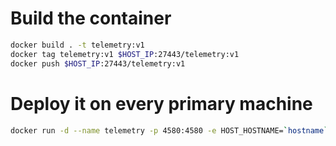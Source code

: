 # Build the container

```bash
docker build . -t telemetry:v1
docker tag telemetry:v1 $HOST_IP:27443/telemetry:v1
docker push $HOST_IP:27443/telemetry:v1
```

# Deploy it on every primary machine

```bash
docker run -d --name telemetry -p 4580:4580 -e HOST_HOSTNAME=`hostname` -e REFRESH_SECONDS="5" telemetry:v1
```

